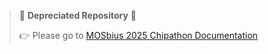 
> 🚨 **Depreciated Repository**  🚨
>
> 👉 Please go to [MOSbius 2025 Chipathon Documentation](https://github.com/mosbiuschip/chipathon2025/)
